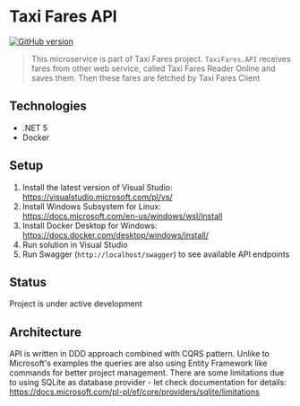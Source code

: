 # Taxi Fares API
[![GitHub version](https://img.shields.io/badge/version-1.0.0-green.svg)](https://github.com/stpdeveloping/TaxiFares.API)
> This microservice is part of Taxi Fares project. `TaxiFares.API` receives fares from other web service, called Taxi Fares Reader Online and saves them. Then these fares are fetched by Taxi Fares Client

## Technologies
* .NET 5
* Docker

## Setup
1. Install the latest version of Visual Studio: <br/>https://visualstudio.microsoft.com/pl/vs/
2. Install Windows Subsystem for Linux: <br/>https://docs.microsoft.com/en-us/windows/wsl/install
3. Install Docker Desktop for Windows: <br/>https://docs.docker.com/desktop/windows/install/
1. Run solution in Visual Studio
2. Run Swagger (`http://localhost/swagger`) to see available API endpoints

## Status
Project is under active development

## Architecture
API is written in DDD approach combined with CQRS pattern. Unlike to Microsoft's examples the queries are also using Entity Framework like commands for better project management. 
There are some limitations due to using SQLite as database provider - let check documentation for details: <br/>https://docs.microsoft.com/pl-pl/ef/core/providers/sqlite/limitations

